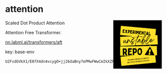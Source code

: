 # attention



<img align="right" style="float:right;border:3px solid black" width=150 height=150 src="https://raw.githubusercontent.com/sajith-rahim/cdn/main/content/blog/media/unstable_repo_banner.png" />

Scaled Dot Product Attention

Attention Free Transformer.

<a href="https://nn.labml.ai/transformers/aft/index.html" target="_blank">nn.labml.ai/transformers/aft</a>


key: base-env
```
U2FsdGVkX1/E07X4dn4vcygO+jj26daBny7ePMwFWwCmIkXZP7q8An6RB2xwX9FI/LlHF8cJHCHHCibmk6Tl5XXJtRe79B9p04jMybfkjKcbQC68xAghQdULdhzJSpQUkd08TC3mphxbePime8dW6nYofWhfr0lbPqPFiV99sCj+g/41PubcQjVc6u/Dbe34busiTO7FA8s9soml+xVdpBIVt1da3iH5OxW2vrC/KBMyeapiwPoHhrY5A49bNg1h1ewoJR+0xWwxqAQQYcWHpw==
```